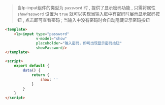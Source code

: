 >当lp-input组件的类型为 `password` 时 , 提供了显示密码功能 , 只需将属性 `showPassword` 设置为 `true` 就可以实现当输入框中有密码时展示显示密码按钮 , 点击即可查看密码 ; 当输入中没有密码时会自动隐藏显示密码按钮

```html
<template>
    <lp-input type="password" 
              v-model="show"
              placeholder="输入密码，即可出现显示密码按钮"
              showPassword/>
</template>

<script>
    export default {
        data() {
            return {
                show: ''
            }   
        }       
    }
</script>
```
